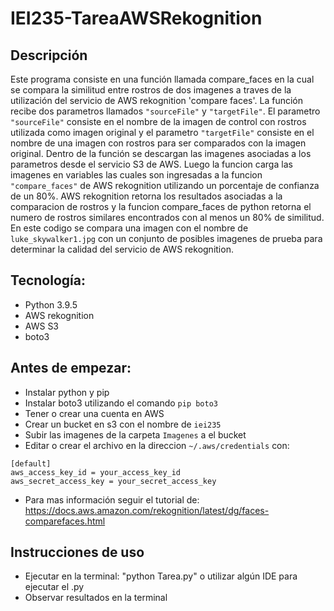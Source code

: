 # IEI235-TareaAWSRekognition

## Descripción
Este programa consiste en una función llamada compare_faces en la cual se compara la similitud entre rostros de dos imagenes a traves de la utilización del servicio de AWS rekognition 'compare faces'. La función recibe dos parametros llamados `"sourceFile"` y `"targetFile"`. El parametro `"sourceFile"` consiste en el nombre de la imagen de control con rostros utilizada como imagen original y el parametro `"targetFile"` consiste en el nombre de una imagen con rostros para ser comparados con la imagen original. Dentro de la función se descargan las imagenes asociadas a los parametros desde el servicio S3 de AWS. Luego la funcion carga las imagenes en variables las cuales son ingresadas a la funcion `"compare_faces"` de AWS rekognition utilizando un porcentaje de confianza de un 80%. AWS rekognition retorna los resultados asociadas a la comparacion de rostros y la funcion compare_faces de python retorna el numero de rostros similares encontrados con al menos un 80% de similitud. En este codigo se compara una imagen con el nombre de `luke_skywalker1.jpg` con un conjunto de posibles imagenes de prueba para determinar la calidad del servicio de AWS rekognition.

## Tecnología:

- Python 3.9.5
- AWS rekognition
- AWS S3
- boto3

## Antes de empezar:

- Instalar python y pip
- Instalar boto3 utilizando el comando `pip boto3`
- Tener o crear una cuenta en AWS
- Crear un bucket en s3 con el nombre de `iei235`
- Subir las imagenes de la carpeta `Imagenes` a el bucket
- Editar o crear el archivo en la direccion `~/.aws/credentials` con:
```
[default]
aws_access_key_id = your_access_key_id
aws_secret_access_key = your_secret_access_key
```
- Para mas información seguir el tutorial de: https://docs.aws.amazon.com/rekognition/latest/dg/faces-comparefaces.html


## Instrucciones de uso

- Ejecutar en la terminal: "python Tarea.py" o utilizar algún IDE para ejecutar el .py
- Observar resultados en la terminal
